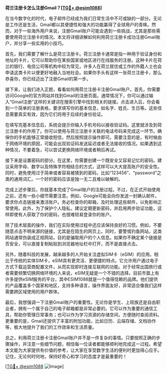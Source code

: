 **荷兰注册卡怎么注册Gmail？[[TG💪+ @esim1088](https://t.me/s/esim1088)]**

在当今数字化的时代，电子邮件已经成为我们日常生活中不可或缺的一部分。无论是工作还是生活，Gmail都以其便捷性和强大的功能赢得了全球用户的青睐。然而，对于一些海外用户来说，注册Gmail账户可能会遇到一些挑战，尤其是那些需要使用荷兰注册卡的情况。本文将详细讲解如何利用荷兰注册卡成功注册Gmail账户，并分享一些实用的小技巧。

首先，我们需要了解什么是荷兰注册卡。荷兰注册卡通常是指一种用于验证身份和地址的卡片，它可以帮助你在某些国家或地区进行在线服务的注册。这种卡片在荷兰的银行、电信公司等机构中较为常见，许多人在荷兰居住或工作的外籍人士也会申请这类卡片以便更好地融入当地社会。如果你手头有这样一张荷兰注册卡，那么恭喜你，你已经迈出了注册Gmail的第一步。

接下来，让我们进入正题，看看如何用荷兰注册卡注册Gmail账户。首先，你需要访问Google的官方网站并找到Gmail的注册页面。通常情况下，你可以通过输入“Gmail注册”这样的关键词在搜索引擎中找到相关的链接。点击进入后，你会看到一个简单的注册表格，要求填写你的基本信息，如名字、姓氏、生日等。这些信息需要真实有效，因为它们将用于后续的身份验证。

在填写完基本信息后，系统会提示你输入手机号码以接收验证码。这里就涉及到荷兰注册卡的作用了。你可以使用与荷兰注册卡关联的电话号码来完成这一环节。确保你的手机能够正常接收短信，然后按照提示操作即可。需要注意的是，有时候由于网络环境的原因，可能会出现验证码发送延迟或者无法接收的情况。如果遇到这种情况，不要着急，可以尝试更换网络环境或者稍后再试。

接下来是设置密码的部分。在这里，你需要创建一个既安全又容易记忆的密码。建议采用字母、数字以及特殊字符相结合的方式，这样可以大大提高账户的安全性。同时，避免使用过于简单或者容易被猜到的密码，比如“123456”、“password”之类的通用词汇。一个好的密码应该是独一无二且难以破解的。

完成上述步骤后，你就基本完成了Gmail账户的注册过程。不过，在正式开始使用之前，还有一些小细节需要注意。例如，Google可能会向你发送一封确认邮件，要求你点击链接来激活账户。务必检查你的邮箱，及时处理这些邮件，以免影响正常使用。此外，为了保护个人隐私，建议定期更新密码，并启用两步验证功能，这样即使有人获取了你的密码，也很难轻易登录你的账户。

除了技术层面的操作，我们在实际使用过程中还应该保持良好的习惯。例如，不要随意点击不明来源的链接，尤其是在陌生的网页上。同时，要警惕钓鱼网站，这类网站通常伪装成正规网站，目的是骗取用户的个人信息。如果你不确定某个链接是否安全，可以直接复制粘贴到浏览器地址栏中打开，而不是直接点击。

另外，随着科技的发展，越来越多的人开始关注虚拟SIM卡（eSIM）的应用。相比于传统的实体SIM卡，eSIM具有更灵活、更便捷的特点。它允许用户通过电子方式下载运营商配置文件，从而实现即时连接互联网的功能。对于经常出国旅行或者需要频繁切换网络环境的人来说，eSIM无疑是一个不错的选择。目前市面上有许多提供eSIM服务的平台，其中ESIM1088就是一个值得信赖的品牌。他们提供的产品覆盖多个国家和地区，支持多种语言，操作界面友好，非常适合像我们这样需要跨区域使用的用户群体。

最后，我想强调一下注册Gmail账户的重要性。无论你是学生、上班族还是自由职业者，拥有一个属于自己的电子邮箱都是非常必要的。它可以作为重要的通信工具，帮助你管理日常事务；也可以作为学习资源的存储空间，方便随时查阅资料。更重要的是，Gmail还提供了丰富的附加功能，比如日历、云端存储、文档协作等，极大地提升了我们的工作效率和生活质量。

总之，利用荷兰注册卡注册Gmail账户并不是一件复杂的事情。只要按照正确的步骤操作，并注意一些细节问题，相信每一位读者都能够顺利地完成这一过程。希望本文能为大家提供有价值的参考，让大家在享受数字生活的便利时更加得心应手。记住，无论何时何地，保持好奇心和学习的态度才是最重要的！

[[TG💪+ @esim1088](https://t.me/s/esim1088) ![Image](https://i.postimg.cc/4NQfJmqS/Snipaste-2025-05-13-00-14-12.png)]